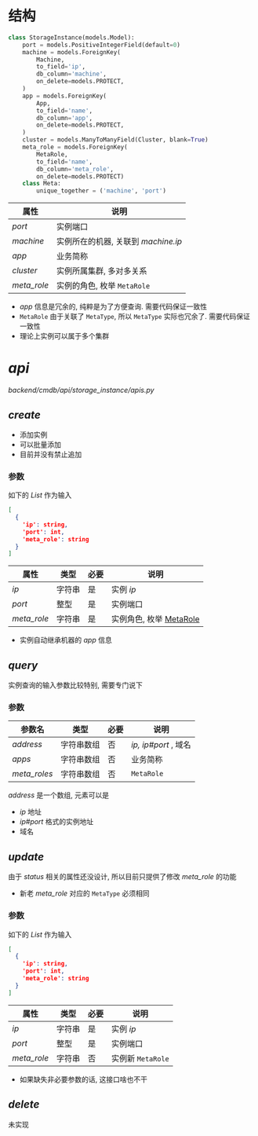 # 结构
```python
class StorageInstance(models.Model):
    port = models.PositiveIntegerField(default=0)
    machine = models.ForeignKey(
        Machine,
        to_field='ip',
        db_column='machine',
        on_delete=models.PROTECT,
    )
    app = models.ForeignKey(
        App,
        to_field='name',
        db_column='app',
        on_delete=models.PROTECT,
    )
    cluster = models.ManyToManyField(Cluster, blank=True)
    meta_role = models.ForeignKey(
        MetaRole,
        to_field='name',
        db_column='meta_role',
        on_delete=models.PROTECT)
    class Meta:
        unique_together = ('machine', 'port')
```

| 属性          | 说明                        |
|-------------|---------------------------|
| _port_      | 实例端口                      |
| _machine_   | 实例所在的机器, 关联到 _machine.ip_ |
| _app_       | 业务简称                      |
| _cluster_   | 实例所属集群, 多对多关系             |
| _meta_role_ | 实例的角色, 枚举 `MetaRole`      |

* _app_ 信息是冗余的, 纯粹是为了方便查询. 需要代码保证一致性
* `MetaRole` 由于关联了 `MetaType`, 所以 `MetaType` 实际也冗余了. 需要代码保证一致性
* 理论上实例可以属于多个集群

# _api_
_backend/cmdb/api/storage_instance/apis.py_
## _create_
* 添加实例
* 可以批量添加
* 目前并没有禁止追加

### 参数
如下的 _List_ 作为输入
```json
[
  {
    'ip': string,
    'port': int,
    'meta_role': string
  }
]
```

| 属性          | 类型  | 必要  | 说明                                |
|-------------|-----|-----|-----------------------------------|
| _ip_        | 字符串 | 是   | 实例 _ip_                           |
| _port_      | 整型  | 是   | 实例端口                              |
| _meta_role_ | 字符串 | 是   | 实例角色, 枚举 [MetaRole](meta_role.md) |

* 实例自动继承机器的 _app_ 信息

## _query_
实例查询的输入参数比较特别, 需要专门说下
### 参数
| 参数名          | 类型    | 必要  | 说明                 |
|--------------|-------|-----|--------------------|
| _address_    | 字符串数组 | 否   | _ip, ip#port_ , 域名 |
| _apps_       | 字符串数组 | 否   | 业务简称               |
| _meta_roles_ | 字符串数组 | 否   | `MetaRole`         |

_address_ 是一个数组, 元素可以是
  * _ip_ 地址
  * _ip#port_ 格式的实例地址
  * 域名

## _update_
由于 _status_ 相关的属性还没设计, 所以目前只提供了修改 _meta_role_ 的功能
* 新老 _meta_role_ 对应的 `MetaType` 必须相同
### 参数
如下的 _List_ 作为输入
```json
[
  {
    'ip': string,
    'port': int,
    'meta_role': string
  }
]
```

| 属性          | 类型  | 必要  | 说明             |
|-------------|-----|-----|----------------|
| _ip_        | 字符串 | 是   | 实例 _ip_        |
| _port_      | 整型  | 是   | 实例端口           |
| _meta_role_ | 字符串 | 否   | 实例新 `MetaRole` |

* 如果缺失非必要参数的话, 这接口啥也不干

## _delete_
未实现